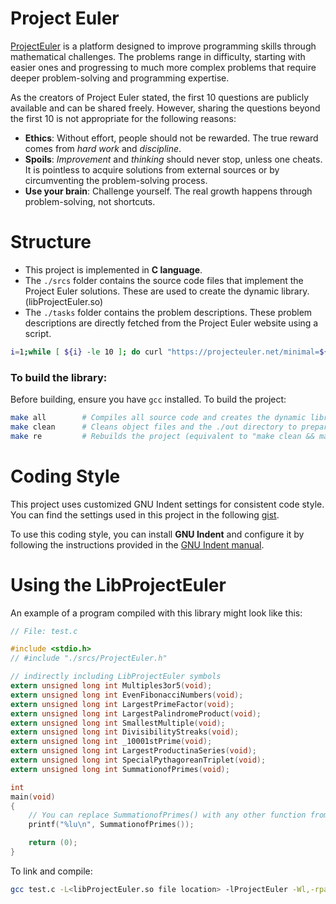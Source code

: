 # Project Euler

[ProjectEuler](https://projecteuler.net/) is a platform designed to improve programming skills through mathematical challenges. The problems range in difficulty, starting with easier ones and progressing to much more complex problems that require deeper problem-solving and programming expertise.

As the creators of Project Euler stated, the first 10 questions are publicly available and can be shared freely. However, sharing the questions beyond the first 10 is not appropriate for the following reasons:
- **Ethics**: Without effort, people should not be rewarded. The true reward comes from *hard work* and *discipline*.
- **Spoils**: *Improvement* and *thinking* should never stop, unless one cheats. It is pointless to acquire solutions from external sources or by circumventing the problem-solving process.
- **Use your brain**: Challenge yourself. The real growth happens through problem-solving, not shortcuts.

# Structure
- This project is implemented in **C language**.
- The `./srcs` folder contains the source code files that implement the Project Euler solutions. These are used to create the dynamic library. (libProjectEuler.so)
- The `./tasks` folder contains the problem descriptions. These problem descriptions are directly fetched from the Project Euler website using a script.
```bash
i=1;while [ ${i} -le 10 ]; do curl "https://projecteuler.net/minimal=${i}" | sed 's/<[^>]*>//g' > ./tasks/${i}.md; done; unset i
```

### To build the library:
Before building, ensure you have `gcc` installed. To build the project:

```bash
make all        # Compiles all source code and creates the dynamic library in the current directory
make clean      # Cleans object files and the ./out directory to prepare for a fresh build
make re         # Rebuilds the project (equivalent to "make clean && make all")
```

# Coding Style
This project uses customized GNU Indent settings for consistent code style. You can find the settings used in this project in the following [gist](https://gist.github.com/yigtuyumz/bf5d7313ed5d92a85d8615a2781066dd).

To use this coding style, you can install **GNU Indent** and configure it by following the instructions provided in the [GNU Indent manual](https://www.gnu.org/software/indent/manual/indent.html).

# Using the LibProjectEuler
An example of a program compiled with this library might look like this:
```c
// File: test.c

#include <stdio.h>
// #include "./srcs/ProjectEuler.h"

// indirectly including LibProjectEuler symbols
extern unsigned long int Multiples3or5(void);
extern unsigned long int EvenFibonacciNumbers(void);
extern unsigned long int LargestPrimeFactor(void);
extern unsigned long int LargestPalindromeProduct(void);
extern unsigned long int SmallestMultiple(void);
extern unsigned long int DivisibilityStreaks(void);
extern unsigned long int _10001stPrime(void);
extern unsigned long int LargestProductinaSeries(void);
extern unsigned long int SpecialPythagoreanTriplet(void);
extern unsigned long int SummationofPrimes(void);

int
main(void)
{
    // You can replace SummationofPrimes() with any other function from the library
    printf("%lu\n", SummationofPrimes());

    return (0);
}
```
To link and compile:
```bash
gcc test.c -L<libProjectEuler.so file location> -lProjectEuler -Wl,-rpath=<libProjectEuler.so file location> -o test
```
